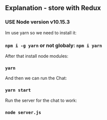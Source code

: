 ﻿## Explanation - store with Redux

### USE Node version v10.15.3

Im use yarn so we need to install it:
### `npm i -g yarn` or not globaly: `npm i yarn`

After that install node modules:
### `yarn`

And then we can run the Chat:
### `yarn start`

Run the server for the chat to work:
### `node server.js`


